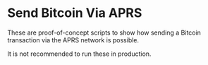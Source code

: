 # Send Bitcoin Via APRS

These are proof-of-concept scripts to show how sending a Bitcoin transaction via the APRS network is possible.

It is not recommended to run these in production.
